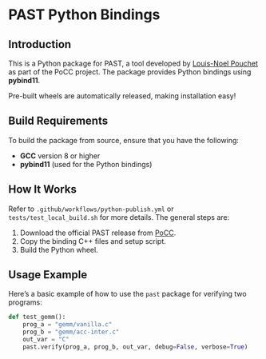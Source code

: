 # PAST Python Bindings

## Introduction

This is a Python package for PAST, a tool developed by [Louis-Noel Pouchet](https://sourceforge.net/projects/pocc/files/?source=navbar) as part of the PoCC project. The package provides Python bindings using **pybind11**.

Pre-built wheels are automatically released, making installation easy!

## Build Requirements

To build the package from source, ensure that you have the following:

- **GCC** version 8 or higher
- **pybind11** (used for the Python bindings)

## How It Works

Refer to `.github/workflows/python-publish.yml` or `tests/test_local_build.sh` for more details. The general steps are:

1. Download the official PAST release from [PoCC](https://sourceforge.net/projects/pocc/files/?source=navbar).
2. Copy the binding C++ files and setup script.
3. Build the Python wheel.

## Usage Example

Here’s a basic example of how to use the `past` package for verifying two programs:

```python
def test_gemm():
    prog_a = "gemm/vanilla.c"
    prog_b = "gemm/acc-inter.c"
    out_var = "C"
    past.verify(prog_a, prog_b, out_var, debug=False, verbose=True)
